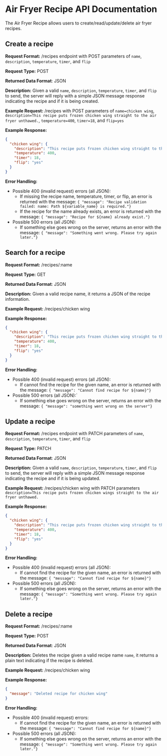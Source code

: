 # Air Fryer Recipe API Documentation
The Air Fryer Recipe allows users to create/read/update/delete air fryer recipes.

## Create a recipe
**Request Format:** /recipes endpoint with POST parameters of `name`, `description`, `temperature`, `timer`, and `flip`

**Request Type:** POST

**Returned Data Format**: JSON

**Description:** Given a valid `name`, `description`, `temperature`, `timer`, and `flip` to send, the server will reply with a simple JSON message response indicating the recipe and if it is being created.


**Example Request:** /recipes with POST parameters of `name=chicken wing`, `description=This recipe puts frozen chicken wing straight to the air fryer unthawed.`, `temperature=400`, `timer=18`, and `flip=yes`

**Example Response:**
```json
{
  "chicken wing": {
    "description": "This recipe puts frozen chicken wing straight to the air fryer unthawed.",
    "temperature": 400,
    "timer": 18,
    "flip": "yes"
  }
}
```

**Error Handling:**
- Possible 400 (invalid request) errors (all JSON):
  - If missing the recipe name, temperature, timer, or flip, an error is returned with the message: `{ "message": "Recipe validation failed: name: Path ${variable_name} is required."}`
  - If the recipe for the name already exists, an error is returned with the message: `{ "message": "Recipe for ${name} already exist."}`
- Possible 500 errors (all JSON):
  - If something else goes wrong on the server, returns an error with the message: `{ "message": "Something went wrong. Please try again later."}`

## Search for a recipe
**Request Format:** /recipes/:name

**Request Type:** GET

**Returned Data Format**: JSON

**Description:** Given a valid recipe name, it returns a JSON of the recipe information.

**Example Request:** /recipes/chicken wing

**Example Response:**
```json
{
  "chicken wing": {
    "description": "This recipe puts frozen chicken wing straight to the air fryer unthawed.",
    "temperature": 400,
    "timer": 18,
    "flip": "yes"
  }
}

```

**Error Handling:**
- Possible 400 (invalid request) errors (all JSON):
  - If cannot find the recipe for the given name, an error is returned with the message: `{ "message": "Cannot find recipe for ${name}"}`
- Possible 500 errors (all JSON):`
  - If something else goes wrong on the server, returns an error with the message: `{ "message": "something went wrong on the server"}`

## Update a recipe
**Request Format:** /recipes endpoint with PATCH parameters of `name`, `description`, `temperature`, `timer`, and `flip`

**Request Type:** PATCH

**Returned Data Format**: JSON

**Description:** Given a valid `name`, `description`, `temperature`, `timer`, and `flip` to send, the server will reply with a simple JSON message response indicating the recipe and if it is being updated.


**Example Request:** /recipes/chicken wing with PATCH parameters `description=This recipe puts frozen chicken wings straight to the air fryer unthawed.`

**Example Response:**
```json
{
  "chicken wing": {
    "description": "This recipe puts frozen chicken wing straight to the air fryer unthawed.",
    "temperature": 400,
    "timer": 18,
    "flip": "yes"
  }
}
```

**Error Handling:**
- Possible 400 (invalid request) errors (all JSON):
  - If cannot find the recipe for the given name, an error is returned with the message: `{ "message": "Cannot find recipe for ${name}"}`
- Possible 500 errors (all JSON):
  - If something else goes wrong on the server, returns an error with the message: `{ "message": "Something went wrong. Please try again later."}`


## Delete a recipe
**Request Format:** /recipes/:name

**Request Type:** POST

**Returned Data Format**: JSON

**Description:** Deletes the recipe given a valid recipe name `name`, it returns a plain text indicating if the recipe is deleted.

**Example Request:** /recipes/chicken wing

**Example Response:**
```json
{
  "message": "Deleted recipe for chicken wing"
}
```

**Error Handling:**
- Possible 400 (invalid request) errors:
  - If cannot find the recipe for the given name, an error is returned with the message: `{ "message": "Cannot find recipe for ${name}"}`
- Possible 500 errors (all JSON):
  - If something else goes wrong on the server, returns an error with the message: `{ "message": "Something went wrong. Please try again later."}`